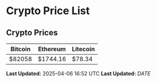 # Crypto Price List

## Crypto Prices
| Bitcoin | Ethereum | Litecoin |
| ------- | -------- | -------- |
| $82058 | $1744.16 | $78.34 |
**Last Updated:** 2025-04-06 16:52 UTC
**Last Updated:** $DATE$

